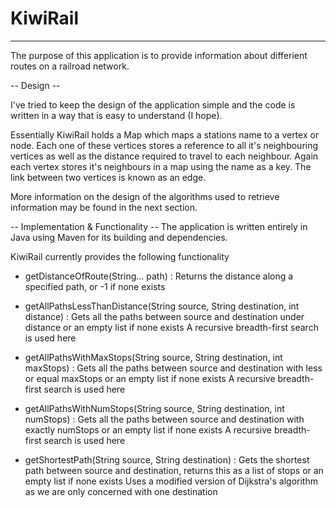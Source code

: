 # KiwiRail
------------------------------
The purpose of this application is to provide information about differient routes on a railroad network.

-- Design --

I've tried to keep the design of the application simple and the code is written in a way that is easy to understand (I hope).

Essentially KiwiRail holds a Map which maps a stations name to a vertex or node. Each one of these vertices stores a reference to all it's neighbouring vertices as well as the distance required to travel to each neighbour. Again each vertex stores it's neighbours in a map using the name as a key. The link between two vertices is known as an edge. 

More information on the design of the algorithms used to retrieve information may be found in the next section.

-- Implementation & Functionality --
The application is written entirely in Java using Maven for its building and dependencies.

KiwiRail currently provides the following functionality

- getDistanceOfRoute(String... path) :
  Returns the distance along a specified path, or -1 if none exists

- getAllPathsLessThanDistance(String source, String destination, int distance) :
  Gets all the paths between source and destination under distance or an empty list if none exists
  A recursive breadth-first search is used here

- getAllPathsWithMaxStops(String source, String destination, int maxStops) :
  Gets all the paths between source and destination with less or equal maxStops or an empty list if none exists
  A recursive breadth-first search is used here

- getAllPathsWithNumStops(String source, String destination, int numStops) : 
  Gets all the paths between source and destination with exactly numStops or an empty list if none exists
  A recursive breadth-first search is used here

- getShortestPath(String source, String destination) : 
  Gets the shortest path between source and destination, returns this as a list of stops or an empty list if none    exists
  Uses a modified version of Dijkstra's algorithm as we are only concerned with one destination
